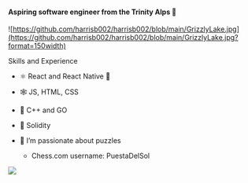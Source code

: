 #### Aspiring software engineer from the Trinity Alps 🌄
![https://github.com/harrisb002/harrisb002/blob/main/GrizzlyLake.jpg](https://github.com/harrisb002/harrisb002/blob/main/GrizzlyLake.jpg?format=150width)

Skills and Experience
- ⚛️ React and React Native 📲
- 🕸️ JS, HTML, CSS
- 🌚 C++ and GO
- 🔐 Solidity

- 🧩 I’m passionate about puzzles
  - Chess.com username: PuestaDelSol
<img src="https://images.chesscomfiles.com/uploads/game-gifs/90px/sky/alpha/0/cc/0/0/bEJaSmNNMFNrQQ,,.gif" width="256" />
